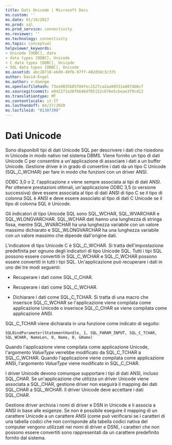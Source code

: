 ```yaml
---
title: Dati Unicode | Microsoft Docs
ms.custom: ''
ms.date: 01/19/2017
ms.prod: sql
ms.prod_service: connectivity
ms.reviewer: ''
ms.technology: connectivity
ms.topic: conceptual
helpviewer_keywords:
- Unicode [ODBC], data
- data types [ODBC], Unicode
- C data types [ODBC], Unicode
- SQL data types [ODBC], Unicode
ms.assetid: abc28718-e6d9-49fb-97ff-402d50c3c375
author: David-Engel
ms.author: v-daenge
ms.openlocfilehash: 73ea9035b05f04fec1527ca2aa98531a807db8cf
ms.sourcegitcommit: e042272a38fb646df05152c676e5cbeae3f9cd13
ms.translationtype: MT
ms.contentlocale: it-IT
ms.lasthandoff: 04/27/2020
ms.locfileid: "81307398"
---
```

# <a name="unicode-data"></a>Dati Unicode
Sono disponibili tipi di dati Unicode SQL per descrivere i dati che risiedono in Unicode in modo nativo nel sistema DBMS. Viene fornito un tipo di dati Unicode C per consentire a un'applicazione di associare i dati a un buffer Unicode. Gestione driver è in grado di convertire i dati da un tipo C Unicode (SQL_C_WCHAR) per fare in modo che funzioni con un driver ANSI.  
  
 ODBC 3,0 o 2. l'applicazione *x* viene sempre associata ai tipi di dati ANSI. Per ottenere prestazioni ottimali, un'applicazione ODBC 3,5 (o versione successiva) deve essere associata al tipo di dati ANSI di tipo C se il tipo di colonna SQL è ANSI e deve essere associato al tipo di dati C Unicode se il tipo di colonna SQL è Unicode.  
  
 Gli indicatori di tipo Unicode SQL sono SQL_WCHAR, SQL_WVARCHAR e SQL_WLONGVARCHAR. SQL_WCHAR dati hanno una lunghezza di stringa fissa, mentre SQL_WVARCHAR ha una lunghezza variabile con un valore massimo dichiarato e SQL_WLONGVARCHAR ha una lunghezza variabile con un valore massimo che dipende dall'origine dati.  
  
 L'indicatore di tipo Unicode C è SQL_C_WCHAR. Si tratta dell'impostazione predefinita per ognuno degli indicatori di tipo Unicode SQL. Tutti i tipi SQL possono essere convertiti in SQL_C_WCHAR e SQL_C_WCHAR possono essere convertiti in tutti i tipi SQL. Un'applicazione può recuperare i dati in uno dei tre modi seguenti:  
  
-   Recuperare i dati come SQL_C_CHAR.  
  
-   Recuperare i dati come SQL_C_WCHAR.  
  
-   Dichiarare i dati come SQL_C_TCHAR. Si tratta di una macro che inserisce SQL_C_WCHAR se l'applicazione viene compilata come applicazione Unicode o inserisce SQL_C_CHAR se viene compilata come applicazione ANSI.  
  
 SQL_C_TCHAR viene dichiarata in una funzione come indicato di seguito:  
  
```  
SQLBindParameter(StatementHandle, 1, SQL_PARAM_INPUT, SQL_C_TCHAR, SQL_WCHAR, NameLen, 0, Name, 0, &Name)  
```  
  
 Quando l'applicazione viene compilata come applicazione Unicode, l'argomento *ValueType* verrebbe modificato da SQL_C_TCHAR a SQL_C_WCHAR. Quando l'applicazione viene compilata come applicazione ANSI, l'argomento *ValueType* viene modificato in SQL_C_CHAR.  
  
 I driver Unicode devono comunque supportare i tipi di dati ANSI, incluso SQL_CHAR. Se un'applicazione che utilizza un driver Unicode viene associata a SQL_CHAR, gestione driver non eseguirà il mapping dei dati SQL_CHAR a SQL_WCHAR. Il driver Unicode deve accettare i dati SQL_CHAR.  
  
 Gestione driver archivia i nomi di driver e DSN in Unicode e li associa a ANSI in base alle esigenze. Se non è possibile eseguire il mapping di un carattere Unicode a un carattere ANSI (come può verificarsi se i caratteri di una tabella codici che non corrisponde alla tabella codici nativa del computer vengono utilizzati nei nomi di driver e DSN), i caratteri che non possono essere convertiti sono rappresentati da un carattere predefinito fornito dal sistema.
